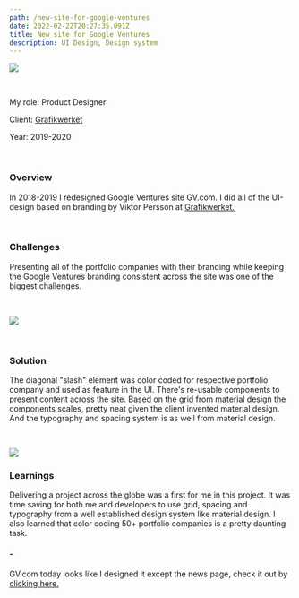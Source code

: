 ```yaml
---
path: /new-site-for-google-ventures
date: 2022-02-22T20:27:35.091Z
title: New site for Google Ventures
description: UI Design, Design system
---
```

![](https://www.jakobmagnusson.se/assets/gv-01.png)

<br />

My role: Product Designer

Client: [Grafikwerket](https://grafikwerket.com/)

Year: 2019-2020

<br />

### Overview

In 2018-2019 I redesigned Google Ventures site GV.com. I did all of the UI-design based on branding by Viktor Persson at [Grafikwerket.](https://grafikwerket.com/) 

<br />

### Challenges

Presenting all of the portfolio companies with their branding while keeping the Google Ventures branding consistent across the site was one of the biggest challenges.

<br />

![](https://www.jakobmagnusson.se/assets/gv-02.png)

<br />

### Solution

The diagonal "slash" element was color coded for respective portfolio company and used as feature in the UI. There's re-usable components to present content across the site. Based on the grid from material design the components scales, pretty neat given the client invented material design. And the typography and spacing system is as well from material design.

<br />

![](https://www.jakobmagnusson.se/assets/gv-03.png)

### Learnings

Delivering a project across the globe was a first for me in this project. It was time saving for both me and developers to use grid, spacing and typography from a well established design system like material design. I also learned that color coding 50+ portfolio companies is a pretty daunting task. 

#### \-

GV.com today looks like I designed it except the news page, check it out by [clicking here.](https://www.gv.com/)
